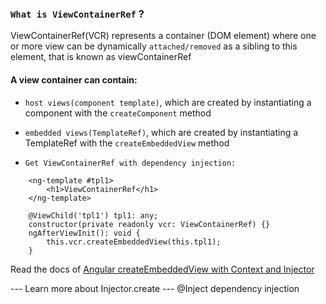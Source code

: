 ### `What is ViewContainerRef` ?

ViewContainerRef(VCR) represents a container (DOM element) where one or more view can be dynamically `attached/removed` as a sibling to this element, that is known as viewContainerRef

#### A view container can contain:

- `host views(component template)`, which are created by instantiating a component with the `createComponent` method

- `embedded views(TemplateRef)`, which are created by instantiating a TemplateRef with the `createEmbeddedView` method

- `Get ViewContainerRef with dependency injection:`

```
    <ng-template #tpl1>
        <h1>ViewContainerRef</h1>
    </ng-template>

    @ViewChild('tpl1') tpl1: any;
    constructor(private readonly vcr: ViewContainerRef) {}
    ngAfterViewInit(): void {
        this.vcr.createEmbeddedView(this.tpl1);
    }
```

Read the docs of [Angular createEmbeddedView with Context and Injector](https://www.concretepage.com/angular/angular-createembeddedview-context-and-injector)

--- Learn more about Injector.create
--- @Inject dependency injection

